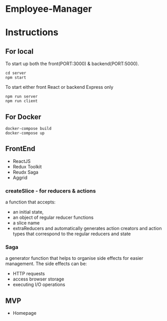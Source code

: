 # Employee-Manager

# Instructions

## For local

To start up both the front(PORT:3000) & backend(PORT:5000).

```
cd server
npm start
```

To start either front React or backend Express only

```
npm run server
npm run client
```

## For Docker

```
docker-compose build
docker-compose up
```

## FrontEnd

- ReactJS
- Redux Toolkit
- Reudx Saga
- Aggrid

### createSlice - for reducers & actions

a function that accepts:

- an initial state,
- an object of regular reducer functions
- a slice name
- extraReducers
  and automatically generates action creators and action types that correspond to the regular reducers and state

### Saga

a generator function that helps to organise side effects for easier management. The side effects can be:

- HTTP requests
- access browser storage
- executing I/O operations

## MVP

- Homepage
